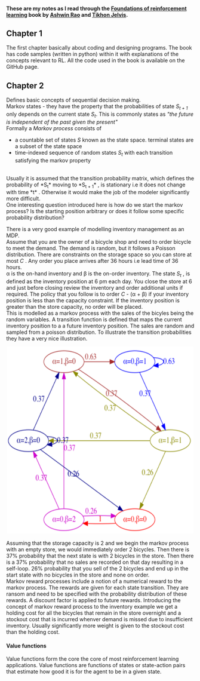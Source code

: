 #### These are my notes as I read through the [Foundations of reinforcement learning](https://github.com/TikhonJelvis/RL-book) book by [Ashwin Rao](https://www.linkedin.com/in/ashwin2rao/) and [Tikhon Jelvis](https://www.linkedin.com/in/tikhon-jelvis/).

## Chapter 1
The first chapter basically about coding and designing programs. The book has code samples (written in python) within it with explanations of the concepts relevant to RL.
All the code used in the book is available on the GitHub page. 

## Chapter 2
Defines basic concepts of sequential decision making. <br>
Markov states - they have the property that the probabilities of state *S<sub>t + 1</sub>* only depends on the current state *S<sub>t</sub>*. This is commonly states as *"the future is independent of the past given the present"*   
Formally a *Markov process* consists of 
* a countable set of states *S* known as the state space. terminal states are a subset of the state space
* time-indexed sequence of random states *S<sub>t</sub>* with each transition satisfying the markov property
<br>
Usually it is assumed that the transition probability matrix, which defines the probability of *S<sub>t</sub>* moving to *S<sub>t + 1</sub>* , is stationary i.e it does not change with time *t* . Otherwise it would make the job of the modeler significantly more difficult. <br>
One interesting question introduced here is how do we start the markov process? Is the starting position arbitrary or does it follow some specific probability distribution? <br>

There is a very good example of modelling inventory management as an MDP. <br>
Assume that you are the owner of a bicycle shop and need to order bicycle to meet the demand. The demand is random, but it follows a Poisson distribution. There are constraints on the storage space so you can store at most *C* . Any order you place arrives after 36 hours i.e lead time of 36 hours. <br>
α is the on-hand inventory and β is the on-order inventory. 
The state *S<sub>t</sub>* , is defined as the inventory position at 6 pm each day. You close the store at 6 and just before closing review the inventory  and order additional units if required. The policy that you follow is to order *C* - (α + β) if your inventory position is less than the capacity constraint. If the inventory position is greater than the store capacity, no order will be placed. <br>
This is modelled as a markov process with the sales of the bicyles being the random variables. A transition function is defined that maps the current inventory position to a a future inventory position. The sales are random and sampled from a poisson distribution. To illustrate the transition probabilities they have a very nice illustration.<br>
<p align="center">
  <img src="/assets/image.png" width="500" height="500" />
</p>

Assuming that the storage capacity is 2 and we begin the markov process with an empty store, we would immediately order 2 bicycles. Then there is 37% probability that the next state is with 2 bicycles in the store. Then there is a 37% probability that no sales are recorded on that day resulting in a self-loop. 26% probability that you sell of the 2 bicycles and end up in the start state with no bicycles in the store and none on order.   <br>
Markov reward processes include a notion of a numerical reward to the markov process. The rewards are given for each state transition. They are ransom and need to be specified with the probability distribution of these rewards. A discount factor is applied to future rewards. Introducing the concept of markov reward process to the inventory example we get a holding cost for all the bicycles that remain in the store overnight and a stockout cost that is incurred whenver demand is missed due to insufficient inventory. Usually significantly more weight is given to the stockout cost than the holding cost.<br>
####  Value functions
Value functions form the core the core of most reinforcement learning applications. Value functions are functions of states or state-action pairs that estimate how good it is for the agent to be in a given state.   
